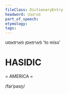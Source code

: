 ```yaml
---
fileClass: DictionaryEntry
headword: פֿאַרפּאַסן
part_of_speech: 
etymology: 
tags: 
---
```

פֿאַרפּאַסן
פֿאַרפּאַסט
'to miss'

HASIDIC
=======
= AMERICA = 

/farˈpasn̥/